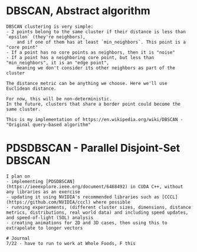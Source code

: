 # DBSCAN, Abstract algorithm
    DBSCAN clustering is very simple:
    - 2 points belong to the same cluster if their distance is less than `epsilon` (they're neighbors),
        and if one of them has at least `min_neighbors`. This point is a "core point"
    - If a point has no core points as neighbors, then it is "noise"
    - If a point has a neighboring core point, but less than "min_neighbors", it is an "edge point",
        meaning we don't consider its other neighbors as part of the cluster

    The distance metric can be anything we choose. Here we'll use Euclidean distance.

    For now, this will be non-deterministic.
    In the future, clusters that share a border point could become the same cluster.

    This is my implementation of https://en.wikipedia.org/wiki/DBSCAN - "Original query-based algorithm"

# PDSDBSCAN - Parallel Disjoint-Set DBSCAN
    I plan on 
    - implementing [PDSDBSCAN](https://ieeexplore.ieee.org/document/6468492) in CUDA C++, without any libraries as an exercise
    - updating it using NVIDIA's recommended libraries such as [CCCL](https://github.com/NVIDIA/cccl) where possible
    - running experiements, (different cluster sizes, dimensions, distance metrics, distributions, real world data) and including speed updates, and speed-of-light (SOL) analysis
    - creating animations for 2D and 3D cases, then using this to extrapolate to longer vectors

    # Journal
    7/22 - have to run to work at Whole Foods, F this
